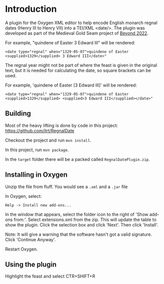 # Introduction

A plugin for the Oxygen XML editor to help encode English monarch regnal dates (Henry III to Henry VII) 
into a TEI/XML &lt;date/&gt;. The plugin was developed as part of the Medieval Gold Seam project of 
[Beyond 2022](https://beyond2022.ie/).

For example, "quindene of Easter 3 Edward III" will be rendered:

```
<date type="regnal" when="1329-05-07">quindene of Easter <supplied>1329</supplied> 3 Edward III</date>"
```

The regnal year might not be part of where the feast is given in the original text, but it is needed for
calculating the date, so square brackets can be used.

For example, 'quindene of Easter [3 Edward III]' will be rendered:

```
<date type="regnal" when="1329-05-07">quindene of Easter <supplied>1329</supplied> <supplied>3 Edward III</supplied></date>"
```

## Building

Most of the heavy lifting is done by code in this project:
https://github.com/ilrt/RegnalDate

Checkout the project and run `mvn install`.

In this project, run `mvn package`.

In the `target` folder there will be a packed called `RegnalDatePlugin.zip`.

## Installing in Oxygen

Unzip the file from fluff. You would see a `.xml` and a `.jar` file

In Oxygen, select:

`Help -> Install new add-ons...`

In the window that appears, select the folder icon to the right of 'Show add-ons from:'. Select extensions.xml from the
zip. This will update the table to show the plugin. Click the selection box and click 'Next'. Then click 'Install'. 

Note: It will give a warning that the software hasn't got a valid signature. Click 'Continue Anyway'.

Restart Oxygen.

## Using the plugin

Highlight the feast and select CTR+SHIFT+R